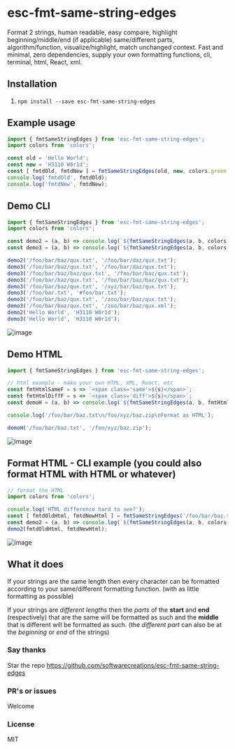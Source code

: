 # esc-fmt-same-string-edges
Format 2 strings, human readable, easy compare, highlight beginning/middle/end (if applicable) same/different parts, algorithm/function, visualize/highlight, match unchanged context. Fast and minimal, zero dependencies, supply your own formatting functions, cli, terminal, html, React, xml.

## Installation
1. `npm install --save esc-fmt-same-string-edges`

## Example usage
```javascript
import { fmtSameStringEdges } from 'esc-fmt-same-string-edges';
import colors from 'colors';

const old = 'Hello World';
const new = 'H3110 W0r1d';
const [ fmtdOld, fmtdNew ] = fmtSameStringEdges(old, new, colors.green, colors.red);
console.log('fmtdOld', fmtdOld);
console.log('fmtdNew', fmtdNew);
```

## Demo CLI
```javascript
import { fmtSameStringEdges } from 'esc-fmt-same-string-edges';
import colors from 'colors';

const demo2 = (a, b) => console.log(`${fmtSameStringEdges(a, b, colors.green, colors.red                ).join('\n')}\n`);
const demo3 = (a, b) => console.log(`${fmtSameStringEdges(a, b, colors.green, colors.red, colors.magenta).join('\n')}\n`);

demo2('/foo/bar/baz/qux.txt', '/foo/bar/daz/qux.txt');
demo3('/foo/bar/baz/qux.txt', '/foo/bar/daz/qux.txt');
demo3('/foo/bar/baz/baz/qux.txt', '/foo/bar/baz/qux.txt');
demo3('/foo/bar/baz/qux.txt', '/foo/bar/baz/baz/qux.txt');
demo3('/foo/bar/baz/qux.txt', '/xyz/bar/baz/qux.txt');
demo3('/foo/bar.txt', '#foo/bar.txt');
demo3('/foo/bar/baz/qux.txt', '/zoo/bar/baz/qux.txt');
demo3('/foo/bar/baz/qux.txt', '/zoo/bar/baz/qux.xml');
demo2('Hello World', 'H3110 W0r1d');
demo3('Hello World', 'H3110 W0r1d');
```
![image](https://github.com/user-attachments/assets/63b1e62a-4575-4252-b4a5-019f90d1684d)

## Demo HTML
```javascript
import { fmtSameStringEdges } from 'esc-fmt-same-string-edges';

// html example - make your own HTML, XML, React, etc
const fmtHtmlSameF = s => `<span class='same'>${s}</span>`;
const fmtHtmlDiffF = s => `<span class='diff'>${s}</span>`;
const demoH = (a, b) => console.log(`${fmtSameStringEdges(a, b, fmtHtmlSameF, fmtHtmlDiffF).join('\n')}\n`);

console.log('/foo/bar/baz.txt\n/foo/xyz/baz.zip\nFormat as HTML');

demoH('/foo/bar/baz.txt', '/foo/xyz/baz.zip');
```
![image](https://github.com/user-attachments/assets/54a88921-d06c-4962-a9ea-fcf48a3df748)

## Format HTML - CLI example (you could also format HTML with HTML or whatever)
```javascript
// format the HTML
import colors from 'colors';

console.log('HTML difference hard to see?');
const [ fmtdOldHtml, fmtdNewHtml ] = fmtSameStringEdges('/foo/bar/baz.txt', '/foo/xyz/baz.zip', fmtHtmlSameF, fmtHtmlDiffF);
const demo2 = (a, b) => console.log(`${fmtSameStringEdges(a, b, colors.green, colors.red).join('\n')}\n`);
demo2(fmtdOldHtml, fmtdNewHtml);
```
![image](https://github.com/user-attachments/assets/3ac37204-1967-46e9-8733-6f83d9ce97fd)

## What it does
If your strings are the same length then every character can be formatted according to your same/different formatting function. (with as little formatting as possible)

If your strings are _different lengths_ then the _parts_ of the **start** and **end** (respectively) that are the same will be formatted as such and the **middle** that is different will be formatted as such. (the _different part_ can also be at the _beginning_ or _end_ of the strings)

### Say thanks
Star the repo
https://github.com/softwarecreations/esc-fmt-same-string-edges

### PR's or issues
Welcome

### License
MIT
